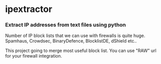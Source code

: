 # ipextractor #
### Extract IP addresses from text files using python ###

Number of IP block lists that we can use with firewalls is quite huge.  Spamhaus, Crowdsec, BinaryDefence, BlocklistDE, dShield etc..

This project going to merge most useful block list. You can use "RAW" url for your firewall integration.
